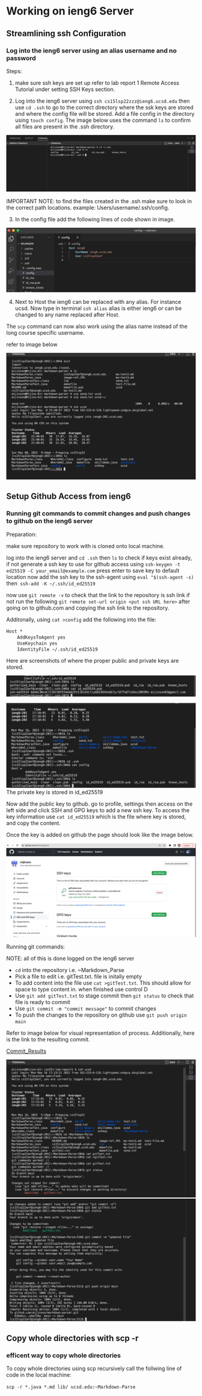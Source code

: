 # Working on ieng6 Server

## Streamlining ssh Configuration
### **Log into the ieng6 server using an alias username and no password**

Steps:

1) make sure ssh keys are set up refer to lab report 1 Remote Access Tutorial under setting SSH Keys section.

2) Log into the ieng6 server using `ssh cs15lsp22zzz@ieng6.ucsd.edu` then use `cd .ssh` to go to the correct directory where the ssk keys are stored and where the config file will be stored. Add a file config in the directory using `touch config`. The image below uses the command `ls` to confirm all files are present in the .ssh directory.

![image](lspic.png)

IMPORTANT NOTE: to find the files created in the .ssh make sure to look in the correct path locations.
example: Users/username/.ssh/config.

3) In the config file add the following lines of code shown in image.

![image](configimage.png)

4) Next to Host the ieng6 can be replaced with any alias. For instance ucsd. Now type in terminal `ssh alias` alias is either ieng6 or can be changed to any name replaced after Host.

The `scp` command can now also work using the alias name instead of the long course specific username.

refer to image below

![image](scpimage.png)

## Setup Github Access from ieng6

### **Running git commands to commit changes and push changes to github on the ieng6 server**

Preparation:

make sure repository to work with is cloned onto local machine.

log into the ieng6 server and `cd .ssh` then `ls` to check if keys exist already, if not generate a ssh key to use for github access using `ssh-keygen -t ed25519 -C your_email@example.com`
press enter to save key to default location
now add the ssh key to the ssh-agent using `eval "$(ssh-agent -s)` then` ssh-add -K ~/.ssh/id_ed25519`

now use `git remote -v` to check that the link to the repository is ssh link if not run the following `git remote set-url origin <put ssh URL here>` after going on to github.com and copying the ssh link to the repository.

Additonally, using `cat >config` add the following into the file: 

    Host *
        AddKeysToAgent yes
        UseKeychain yes
        IdentityFile ~/.ssh/id_ed25519

Here are screenshots of where the proper public and private keys are stored.

![image](publickey.png)

![image](privatekey1.png)
The private key is stored in id_ed25519

Now add the public key to github. go to profile, settings then access on the left side and click SSH and GPG keys to add a new ssh key. To access the key information use `cat id_ed25519` which is the file where key is stored, and copy the content.

Once the key is added on github the page should look like the image below.

![image](gitkey.png)

Running git commands:

NOTE: all of this is done logged on the ieng6 server

* `cd` into the repository i.e. ~Markdown_Parse
* Pick a file to edit i.e. gitTest.txt. file is initally empty
* To add content into the file use `cat >gitTest.txt`. This should allow for space to type content in. when finished use control D
* Use `git add gitTest.txt` to stage commit then `git status` to check that file is ready to commit
* Use `git commit -m "commit message"` to commit changes
* To push the changes to the repository on github use `git push origin main`

Refer to image below for visual representation of process.
Additionally, here is the link to the resulting commit.

[Commit_Results](https://github.com/mijinson/markdown-parser/blob/main/gitTest.txt)

![image](part1.png)
![image](part2.png)

## Copy whole directories with scp -r

### efficent way to copy whole directories

To copy whole directories using scp recursively call the follwing line of code in the local machine:

`scp -r *.java *.md lib/ ucsd.edu:~Markdown-Parse`













